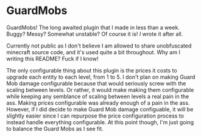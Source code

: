 # GuardMobs
GuardMobs! The long awaited plugin that I made in less than a week. Buggy? Messy? Somewhat unstable? Of course it is! *I* wrote it after all.

Currently not public as I don't believe I am allowed to share unobfuscated minecraft source code, and it's used quite a bit throughout. Why am I writing this
README? Fuck if I know! 

The only configurable thing about this plugin is the prices it costs to upgrade each entity to each level, from 1 to 5. I don't plan on making Guard Mob damage
configurable because that would seriously screw with the scaling between levels. Or rather, it would make making them configurable while keeping any semblance
of scaling between levels a real pain in the ass. Making prices configurable was already enough of a pain in the ass. However, if I did decide to make 
Guard Mob damage configuable, it will be slightly easier since I can repurpose the price configuration process to instead handle everything configurable. 
At this point though, I'm just going to balance the Guard Mobs as I see fit. 
